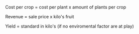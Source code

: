 Cost per crop = cost per plant x amount of plants per crop

Revenue = sale price x kilo's fruit

Yield = standard in kilo's (if no enviromental factor are at play)